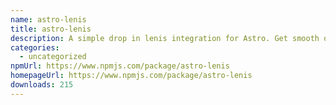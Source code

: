 ```yaml
---
name: astro-lenis
title: astro-lenis
description: A simple drop in lenis integration for Astro. Get smooth or die trying.
categories:
  - uncategorized
npmUrl: https://www.npmjs.com/package/astro-lenis
homepageUrl: https://www.npmjs.com/package/astro-lenis
downloads: 215
---
```


